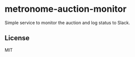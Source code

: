 # metronome-auction-monitor

Simple service to monitor the auction and log status to Slack.

## License

MIT
